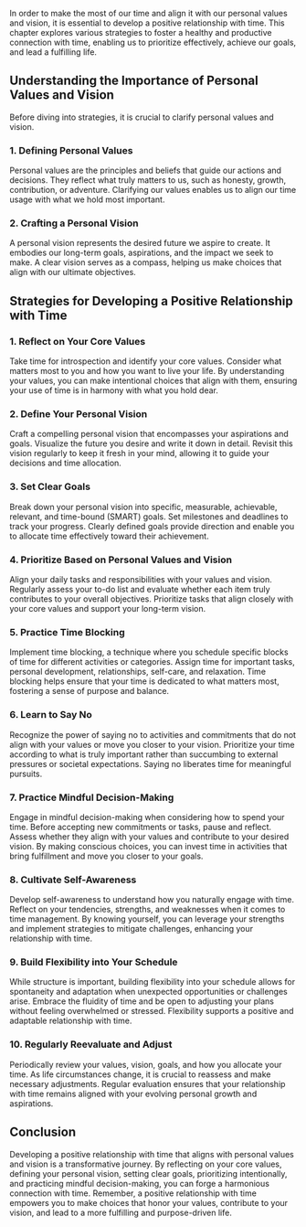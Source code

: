 
In order to make the most of our time and align it with our personal values and vision, it is essential to develop a positive relationship with time. This chapter explores various strategies to foster a healthy and productive connection with time, enabling us to prioritize effectively, achieve our goals, and lead a fulfilling life.

**Understanding the Importance of Personal Values and Vision**
--------------------------------------------------------------

Before diving into strategies, it is crucial to clarify personal values and vision.

### **1. Defining Personal Values**

Personal values are the principles and beliefs that guide our actions and decisions. They reflect what truly matters to us, such as honesty, growth, contribution, or adventure. Clarifying our values enables us to align our time usage with what we hold most important.

### **2. Crafting a Personal Vision**

A personal vision represents the desired future we aspire to create. It embodies our long-term goals, aspirations, and the impact we seek to make. A clear vision serves as a compass, helping us make choices that align with our ultimate objectives.

**Strategies for Developing a Positive Relationship with Time**
---------------------------------------------------------------

### **1. Reflect on Your Core Values**

Take time for introspection and identify your core values. Consider what matters most to you and how you want to live your life. By understanding your values, you can make intentional choices that align with them, ensuring your use of time is in harmony with what you hold dear.

### **2. Define Your Personal Vision**

Craft a compelling personal vision that encompasses your aspirations and goals. Visualize the future you desire and write it down in detail. Revisit this vision regularly to keep it fresh in your mind, allowing it to guide your decisions and time allocation.

### **3. Set Clear Goals**

Break down your personal vision into specific, measurable, achievable, relevant, and time-bound (SMART) goals. Set milestones and deadlines to track your progress. Clearly defined goals provide direction and enable you to allocate time effectively toward their achievement.

### **4. Prioritize Based on Personal Values and Vision**

Align your daily tasks and responsibilities with your values and vision. Regularly assess your to-do list and evaluate whether each item truly contributes to your overall objectives. Prioritize tasks that align closely with your core values and support your long-term vision.

### **5. Practice Time Blocking**

Implement time blocking, a technique where you schedule specific blocks of time for different activities or categories. Assign time for important tasks, personal development, relationships, self-care, and relaxation. Time blocking helps ensure that your time is dedicated to what matters most, fostering a sense of purpose and balance.

### **6. Learn to Say No**

Recognize the power of saying no to activities and commitments that do not align with your values or move you closer to your vision. Prioritize your time according to what is truly important rather than succumbing to external pressures or societal expectations. Saying no liberates time for meaningful pursuits.

### **7. Practice Mindful Decision-Making**

Engage in mindful decision-making when considering how to spend your time. Before accepting new commitments or tasks, pause and reflect. Assess whether they align with your values and contribute to your desired vision. By making conscious choices, you can invest time in activities that bring fulfillment and move you closer to your goals.

### **8. Cultivate Self-Awareness**

Develop self-awareness to understand how you naturally engage with time. Reflect on your tendencies, strengths, and weaknesses when it comes to time management. By knowing yourself, you can leverage your strengths and implement strategies to mitigate challenges, enhancing your relationship with time.

### **9. Build Flexibility into Your Schedule**

While structure is important, building flexibility into your schedule allows for spontaneity and adaptation when unexpected opportunities or challenges arise. Embrace the fluidity of time and be open to adjusting your plans without feeling overwhelmed or stressed. Flexibility supports a positive and adaptable relationship with time.

### **10. Regularly Reevaluate and Adjust**

Periodically review your values, vision, goals, and how you allocate your time. As life circumstances change, it is crucial to reassess and make necessary adjustments. Regular evaluation ensures that your relationship with time remains aligned with your evolving personal growth and aspirations.

**Conclusion**
--------------

Developing a positive relationship with time that aligns with personal values and vision is a transformative journey. By reflecting on your core values, defining your personal vision, setting clear goals, prioritizing intentionally, and practicing mindful decision-making, you can forge a harmonious connection with time. Remember, a positive relationship with time empowers you to make choices that honor your values, contribute to your vision, and lead to a more fulfilling and purpose-driven life.

